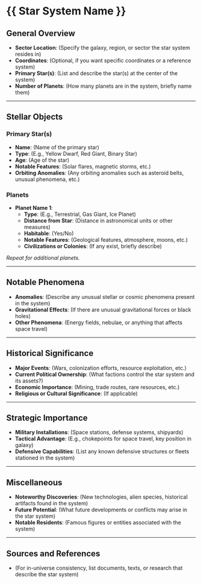 # {{ Star System Name }}

## General Overview
- **Sector Location**: (Specify the galaxy, region, or sector the star system resides in)
- **Coordinates**: (Optional, if you want specific coordinates or a reference system)
- **Primary Star(s)**: (List and describe the star(s) at the center of the system)
- **Number of Planets**: (How many planets are in the system, briefly name them)

---

## Stellar Objects

### Primary Star(s)
- **Name**: (Name of the primary star)
- **Type**: (E.g., Yellow Dwarf, Red Giant, Binary Star)
- **Age**: (Age of the star)
- **Notable Features**: (Solar flares, magnetic storms, etc.)
- **Orbiting Anomalies**: (Any orbiting anomalies such as asteroid belts, unusual phenomena, etc.)

### Planets
- **Planet Name 1**:
  - **Type**: (E.g., Terrestrial, Gas Giant, Ice Planet)
  - **Distance from Star**: (Distance in astronomical units or other measures)
  - **Habitable**: (Yes/No)
  - **Notable Features**: (Geological features, atmosphere, moons, etc.)
  - **Civilizations or Colonies**: (If any exist, briefly describe)

*Repeat for additional planets.*

---

## Notable Phenomena
- **Anomalies**: (Describe any unusual stellar or cosmic phenomena present in the system)
- **Gravitational Effects**: (If there are unusual gravitational forces or black holes)
- **Other Phenomena**: (Energy fields, nebulae, or anything that affects space travel)

---

## Historical Significance
- **Major Events**: (Wars, colonization efforts, resource exploitation, etc.)
- **Current Political Ownership**: (What factions control the star system and its assets?)
- **Economic Importance**: (Mining, trade routes, rare resources, etc.)
- **Religious or Cultural Significance**: (If applicable)

---

## Strategic Importance
- **Military Installations**: (Space stations, defense systems, shipyards)
- **Tactical Advantage**: (E.g., chokepoints for space travel, key position in galaxy)
- **Defensive Capabilities**: (List any known defensive structures or fleets stationed in the system)

---

## Miscellaneous
- **Noteworthy Discoveries**: (New technologies, alien species, historical artifacts found in the system)
- **Future Potential**: (What future developments or conflicts may arise in the star system)
- **Notable Residents**: (Famous figures or entities associated with the system)

---

## Sources and References
- (For in-universe consistency, list documents, texts, or research that describe the star system)
